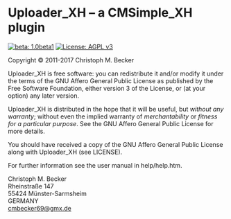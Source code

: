 Uploader_XH – a CMSimple_XH plugin
==================================

[![beta: 1.0beta1](https://img.shields.io/badge/beta-1.0beta1-red.svg)](https://github.com/cmb69/uploader_xh/releases/tag/1.0beta1)
[![License: AGPL v3](https://img.shields.io/badge/License-AGPL%20v3-blue.svg)](http://www.gnu.org/licenses/agpl-3.0)

Copyright © 2011-2017 Christoph M. Becker

Uploader_XH is free software: you can redistribute it and/or modify
it under the terms of the GNU Affero General Public License as published by
the Free Software Foundation, either version 3 of the License, or
(at your option) any later version.

Uploader_XH is distributed in the hope that it will be useful,
but *without any warranty*; without even the implied warranty of
*merchantability* or *fitness for a particular purpose*.  See the
GNU Affero General Public License for more details.

You should have received a copy of the GNU Affero General Public License
along with Uploader_XH (see LICENSE).

For further information see the user manual in help/help.htm.

Christoph M. Becker  
Rheinstraße 147  
55424 Münster-Sarmsheim  
GERMANY  
<cmbecker69@gmx.de>